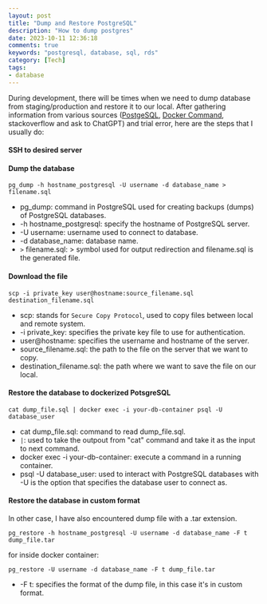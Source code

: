 ```yaml
---
layout: post
title: "Dump and Restore PostgreSQL"
description: "How to dump postgres"
date: 2023-10-11 12:36:18
comments: true
keywords: "postgresql, database, sql, rds"
category: [Tech]
tags:
- database
---
```


During development, there will be times when we need to dump database from staging/production and restore it to our local. After gathering information from various sources (<a href="https://www.postgresql.org/docs/" target="_top">PostgeSQL</a>, <a href="https://docs.docker.com/engine/reference/commandline/exec/" target="_top">Docker Command</a>, stackoverflow and ask to ChatGPT) and trial error, here are the steps that I usually do:

#### SSH to desired server
#### Dump the database
```
pg_dump -h hostname_postgresql -U username -d database_name > filename.sql
```
- pg_dump: command in PostgreSQL used for creating backups (dumps) of PostgreSQL databases.
- -h hostname_postgresql: specify the hostname of PostgreSQL server.
- -U username: username used to connect to database.
- -d database_name: database name.
- `>` filename.sql: > symbol used for output redirection and filename.sql is the generated file.

#### Download the file
```
scp -i private_key user@hostname:source_filename.sql destination_filename.sql
```
- scp: stands for `Secure Copy Protocol`, used to copy files between local and remote system.
- -i private_key: specifies the private key file to use for authentication.
- user@hostname: specifies the username and hostname of the server.
- source_filename.sql: the path to the file on the server that we want to copy.
- destination_filename.sql: the path where we want to save the file on our local.

#### Restore the database to dockerized PotsgreSQL
```
cat dump_file.sql | docker exec -i your-db-container psql -U database_user
```
- cat dump_file.sql: command to read dump_file.sql.
- `|`: used to take the outpout from "cat" command and take it as the input to next command.
- docker exec -i your-db-container: execute a command in a running container.
- psql -U database_user: used to interact with PostgreSQL databases with -U is the option that specifies the database user to connect as.

#### Restore the database in custom format
In other case, I have also encountered dump file with a .tar extension.

```
pg_restore -h hostname_postgresql -U username -d database_name -F t dump_file.tar
```

for inside docker container:

```
pg_restore -U username -d database_name -F t dump_file.tar
```
- -F t: specifies the format of the dump file, in this case it's in custom format.
